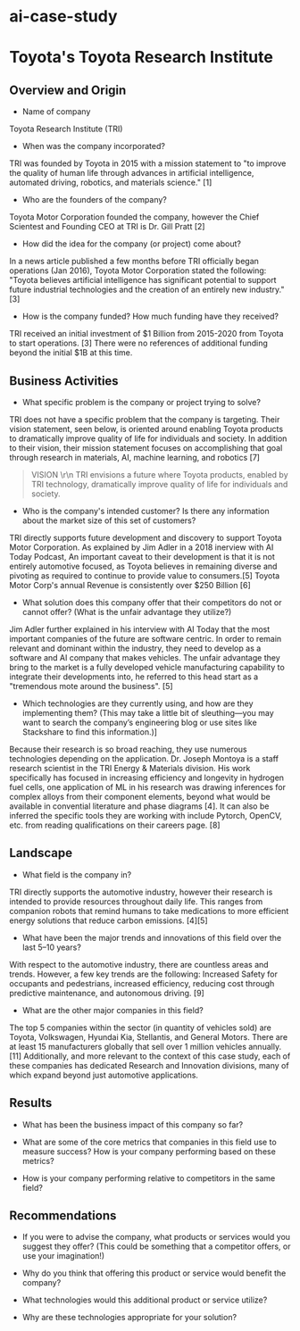 # ai-case-study

# Toyota's Toyota Research Institute

## Overview and Origin

* Name of company
  
Toyota Research Institute (TRI)

* When was the company incorporated?
  
TRI was founded by Toyota in 2015 with a mission statement to "to improve the quality of human life through advances in artificial intelligence, automated driving, robotics, and materials science." [1]

* Who are the founders of the company?
  
Toyota Motor Corporation founded the company, however the Chief Scientest and Founding CEO at TRI is Dr. Gill Pratt [2]
* How did the idea for the company (or project) come about?
  
In a news article published a few months before TRI officially began operations (Jan 2016), Toyota Motor Corporation stated the following: "Toyota believes artificial intelligence has significant potential to support future industrial technologies and the creation of an entirely new industry." [3]
* How is the company funded? How much funding have they received?
  
TRI received an initial investment of $1 Billion from 2015-2020 from Toyota to start operations. [3] There were no references of additional funding beyond the initial $1B at this time. 

## Business Activities

* What specific problem is the company or project trying to solve?
  
TRI does not have a specific problem that the company is targeting. Their vision statement, seen below, is oriented around enabling Toyota products to dramatically improve quality of life for individuals and society. In addition to their vision, their mission statement focuses on accomplishing that goal through research in materials, AI, machine learning, and robotics [7]

> VISION \r\n
> TRI envisions a future where Toyota products, enabled by TRI technology, dramatically improve quality of life for individuals and society.

* Who is the company's intended customer? Is there any information about the market size of this set of customers?
  
TRI directly supports future development and discovery to support Toyota Motor Corporation. As explained by Jim Adler in a 2018 inerview with AI Today Podcast, An important caveat to their development is that it is not entirely automotive focused, as Toyota believes in remaining diverse and pivoting as required to continue to provide value to consumers.[5] Toyota Motor Corp's annual Revenue is consistently over $250 Billion [6]
* What solution does this company offer that their competitors do not or cannot offer? (What is the unfair advantage they utilize?)
  
Jim Adler further explained in his interview with AI Today that the most important companies of the future are software centric. In order to remain relevant and dominant within the industry, they need to develop as a software and AI company that makes vehicles. The unfair advantage they bring to the market is a fully developed vehicle manufacturing capability to integrate their developments into, he referred to this head start as a "tremendous mote around the business". [5] 
* Which technologies are they currently using, and how are they implementing them? (This may take a little bit of sleuthing&mdash;you may want to search the company’s engineering blog or use sites like Stackshare to find this information.)]
  
Because their research is so broad reaching, they use numerous technologies depending on the application. Dr. Joseph Montoya is a staff research scientist in the TRI Energy & Materials division. His work specifically has focused in increasing efficiency and longevity in hydrogen fuel cells, one application of ML in his research was drawing inferences for complex alloys from their component elements, beyond what would be available in convential literature and phase diagrams [4]. It can also be inferred the specific tools they are working with include Pytorch, OpenCV, etc. from reading qualifications on their careers page. [8]

## Landscape

* What field is the company in?
  
TRI directly supports the automotive industry, however their research is intended to provide resources throughout daily life. This ranges from companion robots that remind humans to take medications to more efficient energy solutions that reduce carbon emissions. [4][5]
* What have been the major trends and innovations of this field over the last 5&ndash;10 years?
  
With respect to the automotive industry, there are countless areas and trends. However, a few key trends are the following: Increased Safety for occupants and pedestrians, increased efficiency, reducing cost through predictive maintenance, and autonomous driving. [9]
* What are the other major companies in this field?
  
The top 5 companies within the sector (in quantity of vehicles sold) are Toyota, Volkswagen, Hyundai Kia, Stellantis, and General Motors. There are at least 15 manufacturers globally that sell over 1 million vehicles annually. [11] Additionally, and more relevant to the context of this case study, each of these companies has dedicated Research and Innovation divisions, many of which expand beyond just automotive applications. 

## Results

* What has been the business impact of this company so far?

* What are some of the core metrics that companies in this field use to measure success? How is your company performing based on these metrics?

* How is your company performing relative to competitors in the same field?

## Recommendations

* If you were to advise the company, what products or services would you suggest they offer? (This could be something that a competitor offers, or use your imagination!)

* Why do you think that offering this product or service would benefit the company?

* What technologies would this additional product or service utilize?

* Why are these technologies appropriate for your solution?
